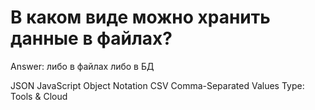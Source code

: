 # В каком виде можно хранить данные в файлах?

Answer: либо в файлах либо в БД

JSON JavaScript Object Notation
CSV Comma-Separated Values
Type: Tools & Cloud